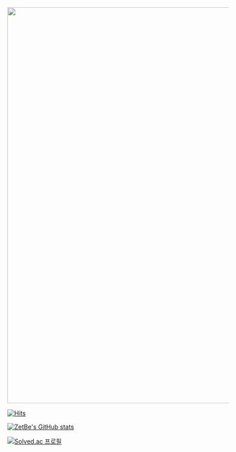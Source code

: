 <img width = 900px src="https://user-images.githubusercontent.com/90635746/159171742-241f1b82-fdb2-4e21-a654-0bfe3269d7e5.gif"/>
<br>

[![Hits](https://hits.seeyoufarm.com/api/count/incr/badge.svg?url=https%3A%2F%2Fgithub.com%2FZetBe%2FZetBe&count_bg=%2379C83D&title_bg=%23555555&icon=&icon_color=%23E7E7E7&title=hits&edge_flat=false)](https://hits.seeyoufarm.com)

[![ZetBe's GitHub stats](https://github-readme-stats.vercel.app/api?username=ZetBe)](https://github.com/anuraghazra/github-readme-stats)

[![Solved.ac
프로필](http://mazassumnida.wtf/api/generate_badge?boj={jeoulbbak})](https://solved.ac/{jeoulbbak})
